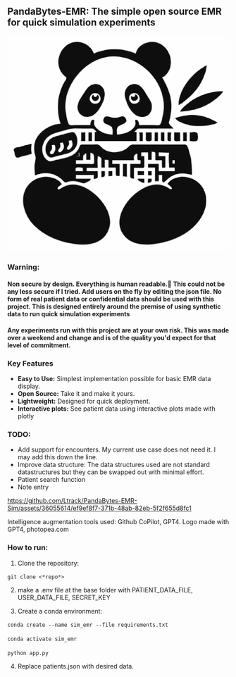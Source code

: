 ## PandaBytes-EMR: The simple open source EMR for quick simulation experiments
![Alt text](database/image.png)

### Warning:
#### **Non secure** by design. Everything is human readable.🫠 This could not be any less secure if I tried. Add users on the fly by editing the json file. No form of real patient data or confidential data should be used with this project. This is designed entirely around the premise of using synthetic data to run quick simulation experiments
#### Any experiments run with this project are at your own risk. This was made over a weekend and change and is of the quality you'd expect for that level of commitment.

### Key Features

- **Easy to Use:** Simplest implementation possible for basic EMR data display.
- **Open Source:** Take it and make it yours. 
- **Lightweight:** Designed for quick deployment.
- **Interactive plots:** See patient data using interactive plots made with plotly

### TODO:
- Add support for encounters. My current use case does not need it. I may add this down the line. 
- Improve data structure: The data structures used are not standard datastructures but they can be swapped out with minimal effort.
- Patient search function
- Note entry




https://github.com/Ltrack/PandaBytes-EMR-Sim/assets/36055614/ef9ef8f7-371b-48ab-82eb-5f2f655d8fc1






Intelligence augmentation tools used: Github CoPilot, GPT4. Logo made with GPT4, photopea.com

### How to run:

1. Clone the repository:

~~~
git clone <*repo*>
~~~


2. make a .env file at the base folder with PATIENT_DATA_FILE, USER_DATA_FILE, SECRET_KEY

3. Create a conda environment:

~~~
conda create --name sim_emr --file requirements.txt

conda activate sim_emr

python app.py
~~~

4. Replace patients.json with desired data. 


